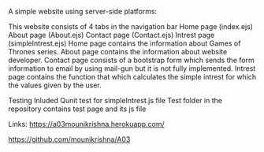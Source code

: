 A simple website using server-side platforms:

This website consists of 4 tabs in the navigation bar
Home page (index.ejs)
About page (About.ejs)
Contact page (Contact.ejs)
Intrest page (simpleIntrest.ejs)
Home page contains the information about Games of Thrones series.
About page contains the information about website developer.
Contact page consists of a bootstrap form which sends the form information to email by using mail-gun but it is not fully implemented.
Intrest page contains the function that which calculates the simple intrest for which the values given by the user.

Testing
Inluded Qunit test for simpleIntrest.js file
Test folder in the repository contains test page and its js file

Links:
https://a03mounikrishna.herokuapp.com/      

https://github.com/mounikrishna/A03  